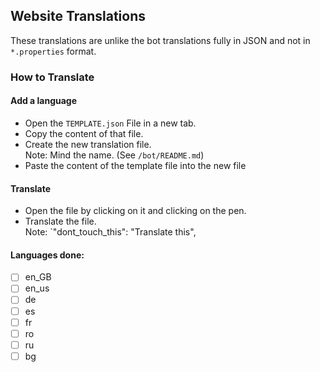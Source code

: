 ## Website Translations
These translations are unlike the bot translations fully in JSON and not in `*.properties` format.

### How to Translate

#### Add a language

- Open the `TEMPLATE.json` File in a new tab.
- Copy the content of that file.
- Create the new translation file.<br>
  Note: Mind the name. (See `/bot/README.md`)
- Paste the content of the template file into the new file


#### Translate
- Open the file by clicking on it and clicking on the pen.
- Translate the file.<br>
  Note: `"dont_touch_this": "Translate this",


#### Languages done:
- [ ] en_GB
- [ ] en_us
- [ ] de
- [ ] es
- [ ] fr
- [ ] ro
- [ ] ru
- [ ] bg
